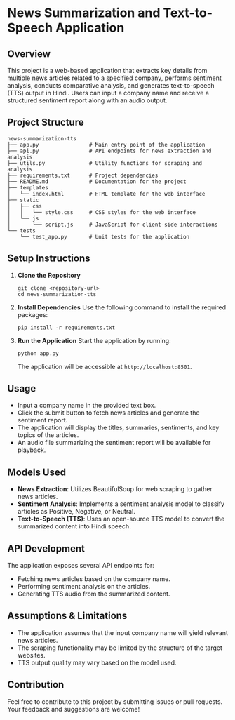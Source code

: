 # News Summarization and Text-to-Speech Application

## Overview
This project is a web-based application that extracts key details from multiple news articles related to a specified company, performs sentiment analysis, conducts comparative analysis, and generates text-to-speech (TTS) output in Hindi. Users can input a company name and receive a structured sentiment report along with an audio output.

## Project Structure
```
news-summarization-tts
├── app.py                # Main entry point of the application
├── api.py                # API endpoints for news extraction and analysis
├── utils.py              # Utility functions for scraping and analysis
├── requirements.txt      # Project dependencies
├── README.md             # Documentation for the project
├── templates
│   └── index.html        # HTML template for the web interface
├── static
│   ├── css
│   │   └── style.css     # CSS styles for the web interface
│   └── js
│       └── script.js     # JavaScript for client-side interactions
└── tests
    └── test_app.py       # Unit tests for the application
```

## Setup Instructions
1. **Clone the Repository**
   ```
   git clone <repository-url>
   cd news-summarization-tts
   ```

2. **Install Dependencies**
   Use the following command to install the required packages:
   ```
   pip install -r requirements.txt
   ```

3. **Run the Application**
   Start the application by running:
   ```
   python app.py
   ```
   The application will be accessible at `http://localhost:8501`.

## Usage
- Input a company name in the provided text box.
- Click the submit button to fetch news articles and generate the sentiment report.
- The application will display the titles, summaries, sentiments, and key topics of the articles.
- An audio file summarizing the sentiment report will be available for playback.

## Models Used
- **News Extraction**: Utilizes BeautifulSoup for web scraping to gather news articles.
- **Sentiment Analysis**: Implements a sentiment analysis model to classify articles as Positive, Negative, or Neutral.
- **Text-to-Speech (TTS)**: Uses an open-source TTS model to convert the summarized content into Hindi speech.

## API Development
The application exposes several API endpoints for:
- Fetching news articles based on the company name.
- Performing sentiment analysis on the articles.
- Generating TTS audio from the summarized content.

## Assumptions & Limitations
- The application assumes that the input company name will yield relevant news articles.
- The scraping functionality may be limited by the structure of the target websites.
- TTS output quality may vary based on the model used.

## Contribution
Feel free to contribute to this project by submitting issues or pull requests. Your feedback and suggestions are welcome!